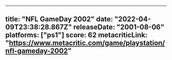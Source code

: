 
---
title: "NFL GameDay 2002"
date: "2022-04-09T23:38:28.867Z"
releaseDate: "2001-08-06"
platforms: ["ps1"]
score: 62
metacriticLink: "https://www.metacritic.com/game/playstation/nfl-gameday-2002"
---
